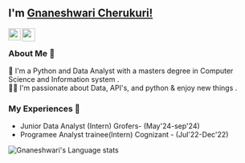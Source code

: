##  I'm [Gnaneshwari Cherukuri!](www.linkedin.com/in/cherukuri-gnaneshwari-31b183214/) 


<a href="www.linkedin.com/in/cherukuri-gnaneshwari-31b183214">
  <img align="left" width="24px" src="https://cdn.simpleicons.org/linkedin"  />
</a>
<!-- <a href="https://twitter.com/isupersky">
  <img align="left" width="26px" src="https://cdn.simpleicons.org/X" />
</a> -->
<a href="mailto:cherukurignaneshwari924@gmail.com">
  <img align="left" width="26px" src="https://cdn.simpleicons.org/gmail" />
</a>
<!-- <a href="https://www.youtube.com/channel/UCiiOUy5NitscX1Ao8on70Rw">
  <img align="left" width="26px" src="https://cdn.simpleicons.org/youtube" />
</a> -->

<br />

### About Me 🚀
🌱 I'm a Python and Data Analyst with a masters degree in Computer Science and Information system . </br>
👨‍💻  I'm passionate about Data, API's, and python & enjoy new things . </br>

### My Experiences 🙌
- Junior Data Analyst (Intern)  Grofers- (May'24-sep'24)
- Programee Analyst trainee(Intern) Cognizant - (Jul'22-Dec'22)

<!--![Gnaneshwari's github stats](https://github-readme-stats.vercel.app/api?username=chgnaneshwari&show_icons=true&hide_border=true)&nbsp;&nbsp;-->
![Gnaneshwari's Language stats](https://github-readme-stats-eight-theta.vercel.app/api/top-langs/?username=chgnaneshwari&layout=compact&langs_count=8&hide_border=true)
<br />

<br/>

